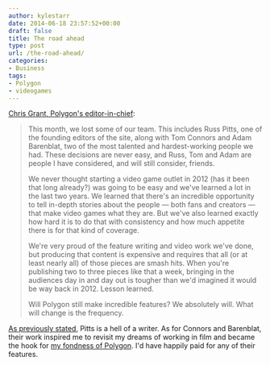 ```yaml
---
author: kylestarr
date: 2014-06-18 23:57:52+00:00
draft: false
title: The road ahead
type: post
url: /the-road-ahead/
categories:
- Business
tags:
- Polygon
- videogames
---
```


[Chris Grant, Polygon's editor-in-chief](http://www.polygon.com/forums/meta/2014/6/18/5821182/the-road-ahead):

> This month, we lost some of our team. This includes Russ Pitts, one of the founding editors of the site, along with Tom Connors and Adam Barenblat, two of the most talented and hardest-working people we had. These decisions are never easy, and Russ, Tom and Adam are people I have considered, and will still consider, friends.
>
> We never thought starting a video game outlet in 2012 (has it been that long already?) was going to be easy and we've learned a lot in the last two years. We learned that there's an incredible opportunity to tell in-depth stories about the people — both fans and creators — that make video games what they are. But we've also learned exactly how hard it is to do that with consistency and how much appetite there is for that kind of coverage.
>
> We're very proud of the feature writing and video work we've done, but producing that content is expensive and requires that all (or at least nearly all) of those pieces are smash hits. When you're publishing two to three pieces like that a week, bringing in the audiences day in and day out is tougher than we'd imagined it would be way back in 2012. Lesson learned.
>
> Will Polygon still make incredible features? We absolutely will. What will change is the frequency.

[As previously stated](/2014/06/17/there-is-no-failure-here-just-change/), Pitts is a hell of a writer. As for Connors and Barenblat, their work inspired me to revisit my dreams of working in film and became the hook for [my fondness of Polygon](/2014/06/17/personality/). I'd have happily paid for any of their features.
